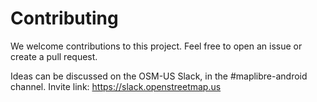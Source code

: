 # Contributing

We welcome contributions to this project.
Feel free to open an issue or create a pull request.

Ideas can be discussed on the OSM-US Slack, in the #maplibre-android channel.
Invite link: https://slack.openstreetmap.us